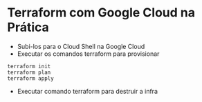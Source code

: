 # Terraform com Google Cloud na Prática

- Subi-los para o Cloud Shell na Google Cloud
- Executar os comandos terraform para provisionar

```
terraform init
terraform plan
terraform apply

```

- Executar comando terraform para destruir a infra